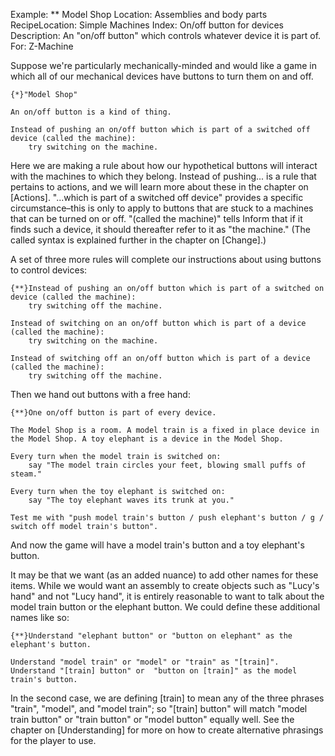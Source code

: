 Example: ** Model Shop
Location: Assemblies and body parts
RecipeLocation: Simple Machines
Index: On/off button for devices
Description: An "on/off button" which controls whatever device it is part of.
For: Z-Machine

  
Suppose we're particularly mechanically-minded and would like a game in which all of our mechanical devices have buttons to turn them on and off.

  

``` inform7
{*}"Model Shop"

An on/off button is a kind of thing.

Instead of pushing an on/off button which is part of a switched off device (called the machine):
	try switching on the machine.
```

  
Here we are making a rule about how our hypothetical buttons will interact with the machines to which they belong. Instead of pushing... is a rule that pertains to actions, and we will learn more about these in the chapter on [Actions]. "...which is part of a switched off device" provides a specific circumstance–this is only to apply to buttons that are stuck to a machines that can be turned on or off. "(called the machine)" tells Inform that if it finds such a device, it should thereafter refer to it as "the machine." (The called syntax is explained further in the chapter on [Change].)

  
A set of three more rules will complete our instructions about using buttons to control devices:

  

``` inform7
{**}Instead of pushing an on/off button which is part of a switched on device (called the machine):
	try switching off the machine.

Instead of switching on an on/off button which is part of a device (called the machine):
	try switching on the machine.

Instead of switching off an on/off button which is part of a device (called the machine):
	try switching off the machine.
```

  
Then we hand out buttons with a free hand:

  

``` inform7
{**}One on/off button is part of every device.

The Model Shop is a room. A model train is a fixed in place device in the Model Shop. A toy elephant is a device in the Model Shop.

Every turn when the model train is switched on:
	say "The model train circles your feet, blowing small puffs of steam."

Every turn when the toy elephant is switched on:
	say "The toy elephant waves its trunk at you."

Test me with "push model train's button / push elephant's button / g / switch off model train's button".
```

  
And now the game will have a model train's button and a toy elephant's button.

  
It may be that we want (as an added nuance) to add other names for these items. While we would want an assembly to create objects such as "Lucy's hand" and not "Lucy hand", it is entirely reasonable to want to talk about the model train button or the elephant button. We could define these additional names like so:

  

``` inform7
{**}Understand "elephant button" or "button on elephant" as the elephant's button.

Understand "model train" or "model" or "train" as "[train]". Understand "[train] button" or  "button on [train]" as the model train's button.
```

  
In the second case, we are defining [train] to mean any of the three phrases "train", "model", and "model train"; so "[train] button" will match "model train button" or "train button" or "model button" equally well. See the chapter on [Understanding] for more on how to create alternative phrasings for the player to use.

